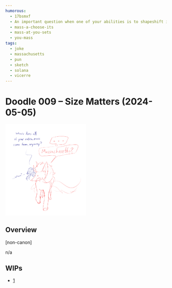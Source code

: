 ```yaml
---
humorous:
  - 17bsmxf
  - An important question when one of your abilities is to shapeshift into foxes of unusual size.
  - mass-a-choose-its
  - mass-at-you-sets
  - you-mass
tags:
  - joke
  - massachusetts
  - pun
  - sketch
  - solana
  - vicerre
---
```


# Doodle 009 – Size Matters (2024-05-05)

<img src="assets/2024-05-05_image-158.png" style="width: 50%;">

## Overview

[non-canon]

n/a

## WIPs

- [1](https://cdn.discordapp.com/attachments/1208868988851847168/1236850210022359121/image.png)

